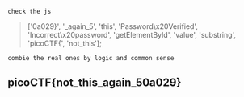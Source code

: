 ```
check the js 
```
>['0a029}', '_again_5', 'this', 'Password\x20Verified', 'Incorrect\x20password', 'getElementById', 'value', 'substring', 'picoCTF{', 'not_this'];
```
combie the real ones by logic and common sense
```
## picoCTF{not_this_again_50a029}
